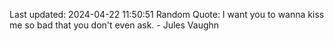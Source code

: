 Last updated: 2024-04-22 11:50:51
Random Quote: I want you to wanna kiss me so bad that you don't even ask. - Jules Vaughn